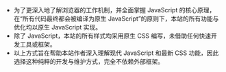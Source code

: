 
- 为了更深入地了解浏览器的工作机制，并全面掌握 JavaScript 的核心原理，在“所有代码最终都会被编译为原生 JavaScript”的原则下，本站的所有功能与优化均以原生 JavaScript 实现。
- 除了 JavaScript，本站的所有样式均采用原生 CSS 编写，未借助任何快速开发工具或框架。
- 以上方式旨在帮助本站作者深入理解现代 JavaScript 和最新 CSS 功能，因此选择这种纯粹的开发与维护方式，完全不依赖外部框架。
